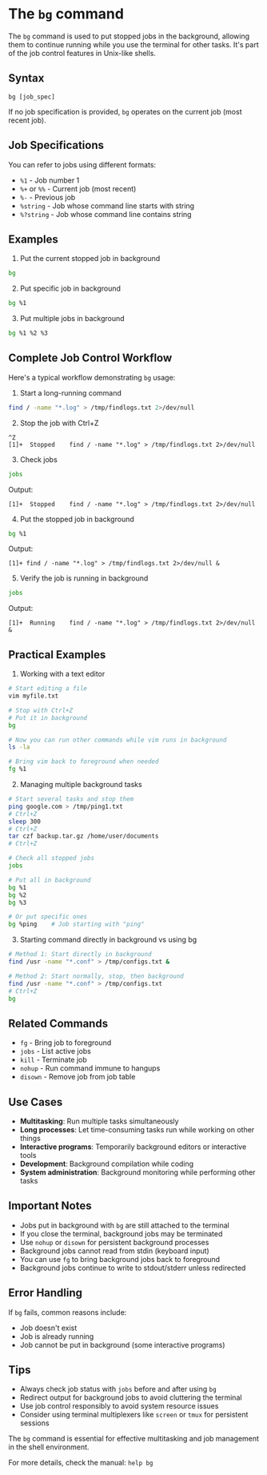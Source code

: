 # The `bg` command

The `bg` command is used to put stopped jobs in the background, allowing them to continue running while you use the terminal for other tasks. It's part of the job control features in Unix-like shells.

## Syntax

```
bg [job_spec]
```

If no job specification is provided, `bg` operates on the current job (most recent job).

## Job Specifications

You can refer to jobs using different formats:
- `%1` - Job number 1
- `%+` or `%%` - Current job (most recent)
- `%-` - Previous job
- `%string` - Job whose command line starts with string
- `%?string` - Job whose command line contains string

## Examples

1. Put the current stopped job in background

```bash
bg
```

2. Put specific job in background

```bash
bg %1
```

3. Put multiple jobs in background

```bash
bg %1 %2 %3
```

## Complete Job Control Workflow

Here's a typical workflow demonstrating `bg` usage:

1. Start a long-running command

```bash
find / -name "*.log" > /tmp/findlogs.txt 2>/dev/null
```

2. Stop the job with Ctrl+Z

```
^Z
[1]+  Stopped    find / -name "*.log" > /tmp/findlogs.txt 2>/dev/null
```

3. Check jobs

```bash
jobs
```
Output:
```
[1]+  Stopped    find / -name "*.log" > /tmp/findlogs.txt 2>/dev/null
```

4. Put the stopped job in background

```bash
bg %1
```
Output:
```
[1]+ find / -name "*.log" > /tmp/findlogs.txt 2>/dev/null &
```

5. Verify the job is running in background

```bash
jobs
```
Output:
```
[1]+  Running    find / -name "*.log" > /tmp/findlogs.txt 2>/dev/null &
```

## Practical Examples

1. Working with a text editor

```bash
# Start editing a file
vim myfile.txt

# Stop with Ctrl+Z
# Put it in background
bg

# Now you can run other commands while vim runs in background
ls -la

# Bring vim back to foreground when needed
fg %1
```

2. Managing multiple background tasks

```bash
# Start several tasks and stop them
ping google.com > /tmp/ping1.txt
# Ctrl+Z
sleep 300
# Ctrl+Z
tar czf backup.tar.gz /home/user/documents
# Ctrl+Z

# Check all stopped jobs
jobs

# Put all in background
bg %1
bg %2
bg %3

# Or put specific ones
bg %ping    # Job starting with "ping"
```

3. Starting command directly in background vs using bg

```bash
# Method 1: Start directly in background
find /usr -name "*.conf" > /tmp/configs.txt &

# Method 2: Start normally, stop, then background
find /usr -name "*.conf" > /tmp/configs.txt
# Ctrl+Z
bg
```

## Related Commands

- `fg` - Bring job to foreground
- `jobs` - List active jobs
- `kill` - Terminate job
- `nohup` - Run command immune to hangups
- `disown` - Remove job from job table

## Use Cases

- **Multitasking**: Run multiple tasks simultaneously
- **Long processes**: Let time-consuming tasks run while working on other things
- **Interactive programs**: Temporarily background editors or interactive tools
- **Development**: Background compilation while coding
- **System administration**: Background monitoring while performing other tasks

## Important Notes

- Jobs put in background with `bg` are still attached to the terminal
- If you close the terminal, background jobs may be terminated
- Use `nohup` or `disown` for persistent background processes
- Background jobs cannot read from stdin (keyboard input)
- You can use `fg` to bring background jobs back to foreground
- Background jobs continue to write to stdout/stderr unless redirected

## Error Handling

If `bg` fails, common reasons include:
- Job doesn't exist
- Job is already running
- Job cannot be put in background (some interactive programs)

## Tips

- Always check job status with `jobs` before and after using `bg`
- Redirect output for background jobs to avoid cluttering the terminal
- Use job control responsibly to avoid system resource issues
- Consider using terminal multiplexers like `screen` or `tmux` for persistent sessions

The `bg` command is essential for effective multitasking and job management in the shell environment.

For more details, check the manual: `help bg`
